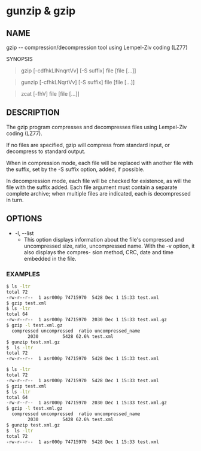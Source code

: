 # gunzip & gzip

## NAME

gzip -- compression/decompression tool using Lempel-Ziv coding (LZ77)

SYNOPSIS

> gzip [-cdfhkLlNnqrtVv] [-S suffix] file [file [...]]

> gunzip [-cfhkLNqrtVv] [-S suffix] file [file [...]]

> zcat [-fhV] file [file [...]]

## DESCRIPTION

The gzip program compresses and decompresses files using Lempel-Ziv coding (LZ77).  

If no files are specified, gzip will compress from standard input, or decompress to standard output.  

When in compression mode, each file will be replaced with another file with the suffix, set by the -S suffix option, added, if possible.

In decompression mode, each file will be checked for existence, as will the file with the suffix added.  Each file argument must contain a separate complete archive; when multiple files are indicated, each is decompressed in turn.

## OPTIONS

* -l, --list
  * This option displays information about the file's compressed and uncompressed size, ratio, uncompressed name.  With the -v option, it also displays the compres- sion method, CRC, date and time embedded in the file.

### EXAMPLES

```bash
$ ls -ltr
total 72
-rw-r--r--  1 asr000p 74715970  5428 Dec 1 15:33 test.xml
$ gzip test.xml
$ ls -ltr
total 64
-rw-r--r--  1 asr000p 74715970  2030 Dec 1 15:33 test.xml.gz
$ gzip -l test.xml.gz 
  compressed uncompressed  ratio uncompressed_name
        2030         5428 62.6% test.xml
$ gunzip test.xml.gz 
$  ls -ltr
total 72
-rw-r--r--  1 asr000p 74715970  5428 Dec 1 15:33 test.xml
```
 
```bash
$ ls -ltr
total 72
-rw-r--r--  1 asr000p 74715970  5428 Dec 1 15:33 test.xml
$ gzip test.xml
$ ls -ltr
total 64
-rw-r--r--  1 asr000p 74715970  2030 Dec 1 15:33 test.xml.gz
$ gzip -l test.xml.gz 
  compressed uncompressed  ratio uncompressed_name
        2030         5428 62.6% test.xml
$ gunzip test.xml.gz 
$  ls -ltr
total 72
-rw-r--r--  1 asr000p 74715970  5428 Dec 1 15:33 test.xml
```
